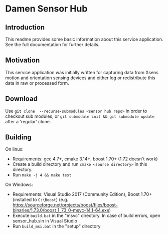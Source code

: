 Damen Sensor Hub
================

Introduction
------------

This readme provides some basic information about this service application. See the full documentation for further details.


Motivation
----------

This service application was initially written for capturing data from Xsens motion and orientation sensing devices and either log or redistribute this data in raw or processed form. 

Download
--------

Use `git clone  --recurse-submodules <sensor hub repo>` in order to checkout sub modules, or `git submodule init && git submodule update` after a 'regular' clone.

Building
------------

On linux:
* Requirements: gcc 4.7+, cmake 3.14+, boost 1.70+ (1.72 doesn't work)
* Create a build directory and run ``cmake <source directory>`` in this directory.
* Run ``make -j 4 && make test``

On Windows:
* Requirements: Visual Studio 2017 (Community Edition),  Boost 1.70+ (installed to `C:\Boost`)
  (e.g. https://sourceforge.net/projects/boost/files/boost-binaries/1.73.0/boost_1_73_0-msvc-14.1-64.exe)
* Execute ``build.bat`` in the "msvc" directory. In case of build errors, open sensor_hub.sln in Visual Studio
* Run ``build_msi.bat`` in the "setup" directory


